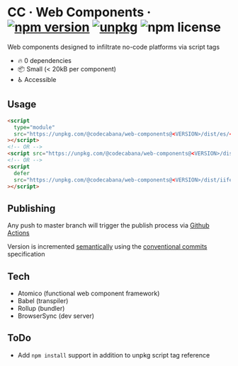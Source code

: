 # CC &middot; Web Components &middot; [![npm version](https://img.shields.io/npm/v/@codecabana/web-components?color=bright-green)](https://www.npmjs.com/package/@codecabana/web-components) [![unpkg](https://img.shields.io/badge/unpkg-browse-blue)](https://unpkg.com/browse/@codecabana/web-components@latest/) ![npm license](https://img.shields.io/npm/l/@codecabana/web-components)

Web components designed to infiltrate no-code platforms via script tags

- :fire: 0 dependencies
- :package: Small (< 20kB per component)
- :wheelchair: Accessible

## Usage

```html
<script
  type="module"
  src="https://unpkg.com/@codecabana/web-components@<VERSION>/dist/es/<COMPONENT>.js"
></script>
<!-- OR -->
<script src="https://unpkg.com/@codecabana/web-components@<VERSION>/dist/umd/<COMPONENT>.js"></script>
<!-- OR -->
<script
  defer
  src="https://unpkg.com/@codecabana/web-components@<VERSION>/dist/iife/<COMPONENT>.js"
></script>
```

## Publishing

Any push to master branch will trigger the publish process via [Github Actions](https://docs.github.com/en/actions)

Version is incremented [semantically](https://semver.org/) using the [conventional commits](https://www.conventionalcommits.org/en/v1.0.0/) specification

## Tech

- Atomico (functional web component framework)
- Babel (transpiler)
- Rollup (bundler)
- BrowserSync (dev server)

## ToDo

- Add `npm install` support in addition to unpkg script tag reference
